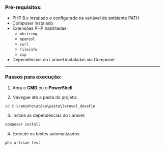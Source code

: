 ### Pré-requisitos:

- PHP 8.x instalado e configurado na variável de ambiente PATH
- Composer instalado
- Extensões PHP habilitadas:
  - `mbstring`
  - `openssl`
  - `curl`
  - `fileinfo`
  - `zip`
- Dependências do Laravel instaladas via Composer

---

### Passos para execução:

1. Abra o **CMD** ou o **PowerShell**.

2. Navegue até a pasta do projeto:

```cmd
cd C:\caminho\até\a\pasta\laravel_desafio
```

3. Instale as dependências do Laravel:

```cmd
composer install
```

4. Execute os testes automatizados:

```cmd
php artisan test
```